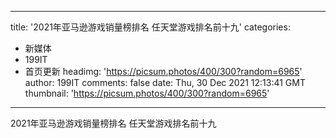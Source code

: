 
---
title: '2021年亚马逊游戏销量榜排名 任天堂游戏排名前十九'
categories: 
 - 新媒体
 - 199IT
 - 首页更新
headimg: 'https://picsum.photos/400/300?random=6965'
author: 199IT
comments: false
date: Thu, 30 Dec 2021 12:13:41 GMT
thumbnail: 'https://picsum.photos/400/300?random=6965'
---

<div>   
2021年亚马逊游戏销量榜排名 任天堂游戏排名前十九  
</div>
            